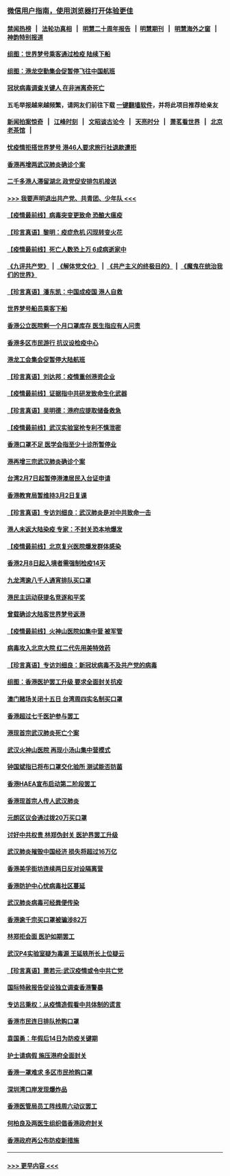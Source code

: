 ### [微信用户指南，使用浏览器打开体验更佳](https://github.com/gfw-breaker/banned-news1/blob/master/indexes/wechat-guide.md?t=0)
#### [禁闻热榜](热点新闻.md?t=0)  &nbsp;&nbsp;|&nbsp;&nbsp; [法轮功真相](https://github.com/gfw-breaker/truth/blob/master/README.md?t=0) &nbsp;&nbsp;|&nbsp;&nbsp; [明慧二十周年报告](https://github.com/gfw-breaker/mh-reports/blob/master/README.md?t=0) &nbsp;&nbsp;|&nbsp;&nbsp;[明慧期刊](https://github.com/gfw-breaker/mh-qikan) &nbsp;&nbsp;|&nbsp;&nbsp; [明慧海外之窗](https://github.com/gfw-breaker/mh-news/blob/master/README.md?t=0) &nbsp;&nbsp;|&nbsp;&nbsp; [神韵特别报道](https://github.com/gfw-breaker/mh-news/blob/master/shenyun.md?t=0)
#### [组图：世界梦号乘客通过检疫 陆续下船](../pages/nsc415/n11858302.md?t=02112111) 
#### [组图：港龙空勤集会促暂停飞往中国航班](../pages/nsc415/n11858190.md?t=02112111) 
#### [冠状病毒调查关键人 在非洲离奇死亡](../pages/nsc415/n11859798.md?t=02112111) 
#### 五毛举报越来越频繁，请网友们前往下载 [一键翻墙软件](https://github.com/gfw-breaker/ssr-accounts)，并将此项目推荐给亲友
#### [新闻拍案惊奇](https://github.com/gfw-breaker/banned-news1/blob/master/pages/link4.md) &nbsp;&nbsp;|&nbsp;&nbsp; [江峰时刻](https://github.com/gfw-breaker/banned-news1/blob/master/pages/link4.md) &nbsp;&nbsp;|&nbsp;&nbsp; [文昭谈古论今](https://github.com/gfw-breaker/banned-news1/blob/master/pages/link4.md) &nbsp;&nbsp;|&nbsp;&nbsp; [天亮时分](https://github.com/gfw-breaker/banned-news1/blob/master/pages/link4.md) &nbsp;&nbsp;|&nbsp;&nbsp; [萧茗看世界](https://github.com/gfw-breaker/banned-news1/blob/master/pages/link4.md) &nbsp;&nbsp;|&nbsp;&nbsp; [北京老茶馆](https://github.com/gfw-breaker/banned-news1/blob/master/pages/link4.md) &nbsp;&nbsp;|&nbsp;&nbsp; 
#### [忧疫情拒搭世界梦号 港46人要求旅行社退款遭拒](../pages/nsc415/n11859849.md?t=02112111) 
#### [香港再增两武汉肺炎确诊个案](../pages/nsc415/n11859833.md?t=02112111) 
#### [二千多港人滞留湖北 政党促安排包机接送](../pages/nsc415/n11859831.md?t=02112111) 
#### [>>> 我要声明退出共产党、共青团、少年队 <<<](https://github.com/begood0513/goodnews/blob/master/quit/letter.md) 
#### [【疫情最前线】病毒突变更致命 恐酿大瘟疫](../pages/nsc415/n11859604.md?t=02112111) 
#### [【珍言真语】黎明：疫症危机 闪现转变火花](../pages/nsc415/n11859199.md?t=02112111) 
#### [【疫情最前线】死亡人数恐上万 6成病逝家中](../pages/nsc415/n11856687.md?t=02112111) 
#### [《九评共产党》](https://github.com/begood0513/9ping.md/blob/master/README.md) &nbsp;|&nbsp; [《解体党文化》](../../../../jtdwh.md/blob/master/README.md)  &nbsp;|&nbsp; [《共产主义的终极目的》](../../../../gczydzjmd.md/blob/master/README.md) &nbsp;|&nbsp; [《魔鬼在统治我们的世界》](../../../../mgztzwmdsj.md/blob/master/README.md) 
#### [【珍言真语】潘东凯：中国成疫国 港人自救](../pages/nsc415/n11856962.md?t=02112111) 
#### [世界梦号船员乘客下船](../pages/nsc415/n11856883.md?t=02112111) 
#### [香港公立医院剩一个月口罩库存 医生指应有人问责](../pages/nsc415/n11856875.md?t=02112111) 
#### [香港多区市民游行 抗议设检疫中心](../pages/nsc415/n11856866.md?t=02112111) 
#### [港龙工会集会促暂停大陆航班](../pages/nsc415/n11856840.md?t=02112111) 
#### [【珍言真语】刘达邦：疫情重创港资企业](../pages/nsc415/n11854274.md?t=02112111) 
#### [【疫情最前线】证据指中共研发致命生化武器](../pages/nsc415/n11853087.md?t=02112111) 
#### [【珍言真语】吴明德：港府应提取储备救急](../pages/nsc415/n11852734.md?t=02112111) 
#### [【疫情最前线】武汉实验室抢专利不慎泄密](../pages/nsc415/n11850310.md?t=02112111) 
#### [香港口罩不足 医学会指至少十诊所暂停业](../pages/nsc415/n11850301.md?t=02112111) 
#### [港再增三宗武汉肺炎确诊个案](../pages/nsc415/n11850328.md?t=02112111) 
#### [台湾2月7日起暂停港澳居民入台证申请](../pages/nsc415/n11850304.md?t=02112111) 
#### [香港教育局暂维持3月2日复课](../pages/nsc415/n11850260.md?t=02112111) 
#### [【珍言真语】专访刘细良：武汉肺炎是对中共致命一击](../pages/nsc415/n11849934.md?t=02112111) 
#### [港人未返大陆染疫 专家：不封关恐本地爆发](../pages/nsc415/n11848021.md?t=02112111) 
#### [【疫情最前线】北京复兴医院爆发群体感染](../pages/nsc415/n11847626.md?t=02112111) 
#### [香港2月8日起入境者需强制检疫14天](../pages/nsc415/n11847658.md?t=02112111) 
#### [九龙湾逾八千人通宵排队买口罩](../pages/nsc415/n11847647.md?t=02112111) 
#### [港民主运动获提名竞逐和平奖](../pages/nsc415/n11847633.md?t=02112111) 
#### [曾载确诊大陆客世界梦号返港](../pages/nsc415/n11847608.md?t=02112111) 
#### [【疫情最前线】火神山医院如集中营 被军管](../pages/nsc415/n11847524.md?t=02112111) 
#### [病毒攻入北京大院 红二代先用美特效药](../pages/nsc415/n11847427.md?t=02112111) 
#### [【珍言真语】专访刘细良：新冠状病毒不及共产党的病毒](../pages/nsc415/n11847164.md?t=02112111) 
#### [组图：香港医护罢工升级 要求全面封关抗疫](../pages/nsc415/n11844107.md?t=02112111) 
#### [澳门赌场关闭十五日 台湾周四实名制买口罩](../pages/nsc415/n11845083.md?t=02112111) 
#### [香港超过七千医护参与罢工](../pages/nsc415/n11845051.md?t=02112111) 
#### [港现首宗武汉肺炎死亡个案](../pages/nsc415/n11844998.md?t=02112111) 
#### [武汉火神山医院 再现小汤山集中营模式](../pages/nsc415/n11844763.md?t=02112111) 
#### [钟国斌指已将布口罩交化验所 测试能否防菌](../pages/nsc415/n11842783.md?t=02112111) 
#### [香港HAEA宣布启动第二阶段罢工](../pages/nsc415/n11842723.md?t=02112111) 
#### [香港现首宗人传人武汉肺炎](../pages/nsc415/n11842766.md?t=02112111) 
#### [元朗区议会通过拨20万买口罩](../pages/nsc415/n11842754.md?t=02112111) 
#### [讨好中共权贵 林郑伪封关 医护界罢工升级](../pages/nsc415/n11842359.md?t=02112111) 
#### [武汉肺炎摧毁中国经济 损失将超过16万亿](../pages/nsc415/n11839723.md?t=02112111) 
#### [香港美孚街坊连续两日反对设隔离营](../pages/nsc415/n11839962.md?t=02112111) 
#### [香港防护中心忧病毒社区蔓延](../pages/nsc415/n11839933.md?t=02112111) 
#### [武汉肺炎病毒可经粪便传染](../pages/nsc415/n11839939.md?t=02112111) 
#### [香港逾千宗买口罩被骗涉82万](../pages/nsc415/n11839914.md?t=02112111) 
#### [林郑拒会面 医护如期罢工](../pages/nsc415/n11839892.md?t=02112111) 
#### [武汉P4实验室疑为毒源 王延轶所长上位疑云](../pages/nsc415/n11835543.md?t=02112111) 
#### [【珍言真语】萧若元:武汉疫情或令中共亡党](../pages/nsc415/n11829394.md?t=02112111) 
#### [国际特赦报告促设独立调查香港警暴](../pages/nsc415/n11833845.md?t=02112111) 
#### [专访吕秉权：从疫情造假看中共体制的谎言](../pages/nsc415/n11833813.md?t=02112111) 
#### [香港市民连日排队抢购口罩](../pages/nsc415/n11833794.md?t=02112111) 
#### [袁国勇：年假后14日为防疫关键期](../pages/nsc415/n11831088.md?t=02112111) 
#### [护士请病假 施压港府全面封关](../pages/nsc415/n11831030.md?t=02112111) 
#### [香港一罩难求 多区市民抢购口罩](../pages/nsc415/n11831002.md?t=02112111) 
#### [深圳湾口岸发现爆炸品](../pages/nsc415/n11828802.md?t=02112111) 
#### [香港医管局员工阵线周六动议罢工](../pages/nsc415/n11828762.md?t=02112111) 
#### [何柏良及两医生组织倡香港政府封关](../pages/nsc415/n11828749.md?t=02112111) 
#### [香港政府再公布防疫新措施](../pages/nsc415/n11828716.md?t=02112111) 

----
#### [ >>> 更早内容 <<< ](../indexes/nsc415-earlier.md)
